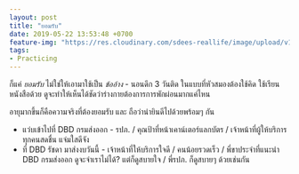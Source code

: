 ```yaml
---
layout: post
title: "ยอมรับ"
date: 2019-05-22 13:53:48 +0700
feature-img: "https://res.cloudinary.com/sdees-reallife/image/upload/v1555658919/sample_feature_img.png"
tags:
- Practicing
---
```

ก็แค่ *ยอมรับ* ไม่ใช่ให้เอามาใช้เป็น *ข้ออ้าง* - นอนดึก 3 วันติด ในแบบที่หัวสมองต้องใช้คิด ใช้เรียนหนังสือด้วย ดูจะทำให้เห็นได้ชัดว่าร่างกายต้องการการพักผ่อนมากแค่ไหน

อายุมากขึ้นก็คือความจริงที่ต้องยอมรับ และ ถือว่าน่ายินดีไปด้วยพร้อมๆ กัน

<i class="fa fa-child" style="color:plum"></i>

- แว่บเข้าไปที่ DBD กรมส่งออก - รปภ. / คุณป้าที่หน้าเคาน์เตอร์แลกบัตร / เจ้าหน้าที่ผู้ให้บริการ ทุกคนสดชื่น แจ่มใสดีจัง
- ที่ DBD รัชดา มาส่งงบวันนี้ - เจ้าหน้าที่ให้บริการใจดี / คนน้อยรวดเร็ว / พี่ขาประจำที่แนะนำ DBD กรมส่งออก ดูจะจำเราไม่ได้? แต่ก็ดูสบายใจ / พี่รปภ. ก็ดูสบายๆ ด้วยเช่นกัน
